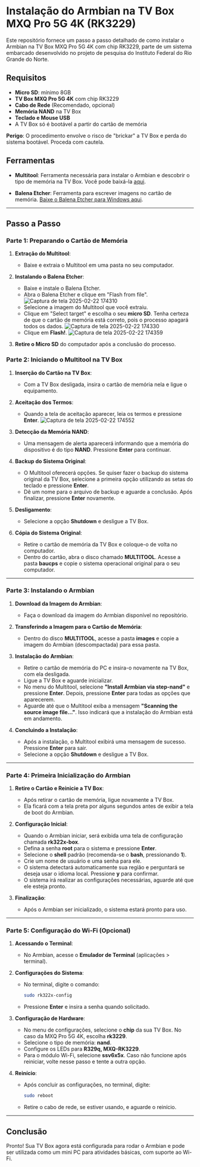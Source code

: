 
# Instalação do Armbian na TV Box MXQ Pro 5G 4K (RK3229)

Este repositório fornece um passo a passo detalhado de como instalar o Armbian na TV Box MXQ Pro 5G 4K com chip RK3229, parte de um sistema embarcado desenvolvido no projeto de pesquisa do Instituto Federal do Rio Grande do Norte.

## Requisitos

- **Micro SD**: mínimo 8GB
- **TV Box MXQ Pro 5G 4K** com chip RK3229
- **Cabo de Rede** (Recomendado, opcional)
- **Memória NAND** na TV Box
- **Teclado e Mouse USB**
- A TV Box só é bootável a partir do cartão de memória

**Perigo**: O procedimento envolve o risco de "brickar" a TV Box e perda do sistema bootável. Proceda com cautela.

## Ferramentas

- **Multitool**: Ferramenta necessária para instalar o Armbian e descobrir o tipo de memória na TV Box. Você pode baixá-la [aqui](https://forum.armbian.com/topic/34923-csc-armbian-for-rk322x-tv-box-boards/).

- **Balena Etcher**: Ferramenta para escrever imagens no cartão de memória. [Baixe o Balena Etcher para Windows aqui](https://www.balena.io/etcher/).

---

## Passo a Passo

### Parte 1: Preparando o Cartão de Memória

1. **Extração do Multitool**:
   - Baixe e extraia o Multitool em uma pasta no seu computador.
   
2. **Instalando o Balena Etcher**:
   - Baixe e instale o Balena Etcher.
   - Abra o Balena Etcher e clique em "Flash from file".
     ![Captura de tela 2025-02-22 174310](https://github.com/user-attachments/assets/3cf49d39-7480-49c5-a9e0-dbd5868643f1)
   - Selecione a imagem do Multitool que você extraiu.
   - Clique em "Select target" e escolha o seu **micro SD**. Tenha certeza de que o cartão de memória está correto, pois o processo apagará todos os dados.
     ![Captura de tela 2025-02-22 174330](https://github.com/user-attachments/assets/68b00a0e-f03f-4ccf-8285-83a7bbe7fded)
   - Clique em **Flash!**.
    ![Captura de tela 2025-02-22 174359](https://github.com/user-attachments/assets/02f4e486-8492-44c9-857a-98273ab8fb9b)


3. **Retire o Micro SD** do computador após a conclusão do processo.

### Parte 2: Iniciando o Multitool na TV Box

1. **Inserção do Cartão na TV Box**:
   - Com a TV Box desligada, insira o cartão de memória nela e ligue o equipamento.
   
2. **Aceitação dos Termos**:
   - Quando a tela de aceitação aparecer, leia os termos e pressione **Enter**.
     ![Captura de tela 2025-02-22 174552](https://github.com/user-attachments/assets/5dd60515-c4b1-44ab-b0a3-744697a30e1f)

3. **Detecção da Memória NAND**:
   - Uma mensagem de alerta aparecerá informando que a memória do dispositivo é do tipo **NAND**. Pressione **Enter** para continuar.

4. **Backup do Sistema Original**:
   - O Multitool oferecerá opções. Se quiser fazer o backup do sistema original da TV Box, selecione a primeira opção utilizando as setas do teclado e pressione **Enter**.
   - Dê um nome para o arquivo de backup e aguarde a conclusão. Após finalizar, pressione **Enter** novamente.

5. **Desligamento**:
   - Selecione a opção **Shutdown** e desligue a TV Box.

6. **Cópia do Sistema Original**:
   - Retire o cartão de memória da TV Box e coloque-o de volta no computador.
   - Dentro do cartão, abra o disco chamado **MULTITOOL**. Acesse a pasta **baucps** e copie o sistema operacional original para o seu computador.

---

### Parte 3: Instalando o Armbian

1. **Download da Imagem do Armbian**:
   - Faça o download da imagem do Armbian disponível no repositório.

2. **Transferindo a Imagem para o Cartão de Memória**:
   - Dentro do disco **MULTITOOL**, acesse a pasta **images** e copie a imagem do Armbian (descompactada) para essa pasta.

3. **Instalação do Armbian**:
   - Retire o cartão de memória do PC e insira-o novamente na TV Box, com ela desligada.
   - Ligue a TV Box e aguarde inicializar.
   - No menu do Multitool, selecione **"Install Armbian via step-nand"** e pressione **Enter**. Depois, pressione **Enter** para todas as opções que aparecerem.
   - Aguarde até que o Multitool exiba a mensagem **"Scanning the source image file..."**. Isso indicará que a instalação do Armbian está em andamento.

4. **Concluindo a Instalação**:
   - Após a instalação, o Multitool exibirá uma mensagem de sucesso. Pressione **Enter** para sair.
   - Selecione a opção **Shutdown** e desligue a TV Box.

---

### Parte 4: Primeira Inicialização do Armbian

1. **Retire o Cartão e Reinicie a TV Box**:
   - Após retirar o cartão de memória, ligue novamente a TV Box.
   - Ela ficará com a tela preta por alguns segundos antes de exibir a tela de boot do Armbian.

2. **Configuração Inicial**:
   - Quando o Armbian iniciar, será exibida uma tela de configuração chamada **rk322x-box**.
   - Defina a senha **root** para o sistema e pressione **Enter**.
   - Selecione o **shell** padrão (recomenda-se o **bash**, pressionando **1**).
   - Crie um nome de usuário e uma senha para ele.
   - O sistema detectará automaticamente sua região e perguntará se deseja usar o idioma local. Pressione **y** para confirmar.
   - O sistema irá realizar as configurações necessárias, aguarde até que ele esteja pronto.

3. **Finalização**:
   - Após o Armbian ser inicializado, o sistema estará pronto para uso.

---

### Parte 5: Configuração do Wi-Fi (Opcional)

1. **Acessando o Terminal**:
   - No Armbian, acesse o **Emulador de Terminal** (aplicações > terminal).

2. **Configurações do Sistema**:
   - No terminal, digite o comando:
     ```bash
     sudo rk322x-config
     ```
   - Pressione **Enter** e insira a senha quando solicitado.

3. **Configuração de Hardware**:
   - No menu de configurações, selecione o **chip** da sua TV Box. No caso da MXQ Pro 5G 4K, escolha **rk3229**.
   - Selecione o tipo de memória: **nand**.
   - Configure os LEDs para **R329q, MXQ-RK3229**.
   - Para o módulo Wi-Fi, selecione **ssv6x5x**. Caso não funcione após reiniciar, volte nesse passo e tente a outra opção.

4. **Reinício**:
   - Após concluir as configurações, no terminal, digite:
     ```bash
     sudo reboot
     ```
   - Retire o cabo de rede, se estiver usando, e aguarde o reinício.

---

## Conclusão

Pronto! Sua TV Box agora está configurada para rodar o Armbian e pode ser utilizada como um mini PC para atividades básicas, com suporte ao Wi-Fi.

